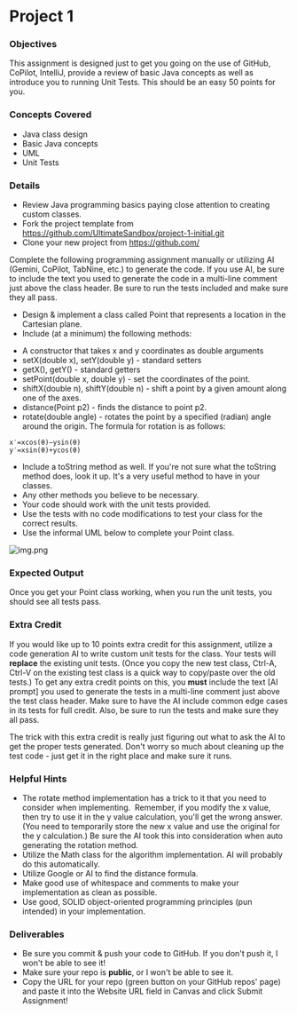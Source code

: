 # Project 1

### Objectives
This assignment is designed just to get you going on the use of GitHub, CoPilot, IntelliJ, provide a review of basic Java concepts as well as introduce you to running Unit Tests.  This should be an easy 50 points for you.

### Concepts Covered
* Java class design
* Basic Java concepts
* UML
* Unit Tests

### Details
* Review Java programming basics paying close attention to creating custom classes.
* Fork the project template from https://github.com/UltimateSandbox/project-1-initial.git
* Clone your new project from https://github.com/

Complete the following programming assignment manually or utilizing AI (Gemini, CoPilot, TabNine, etc.) to generate the code.  If you use AI, be sure to include the text you used to generate the code in a multi-line comment just above the class header.  Be sure to run the tests included and make sure they all pass.
* Design & implement a class called Point that represents a location in the Cartesian plane.
* Include (at a minimum) the following methods:
- A constructor that takes x and y coordinates as double arguments
- setX(double x), setY(double y) - standard setters
- getX(), getY() - standard getters
- setPoint(double x, double y) - set the coordinates of the point.
- shiftX(double n), shiftY(double n) - shift a point by a given amount along one of the axes.
- distance(Point p2) - finds the distance to point p2.
- rotate(double angle) - rotates the point by a specified (radian) angle around the origin. The formula for rotation is as follows:
```
x′=xcos(θ)−ysin(θ)
y′=xsin(θ)+ycos(θ)
```

* Include a toString method as well. If you're not sure what the toString method does, look it up.  It's a very useful method to have in your classes.
* Any other methods you believe to be necessary.
* Your code should work with the unit tests provided.
* Use the tests with no code modifications to test your class for the correct results.
* Use the informal UML below to complete your Point class.

![img.png](img.png)

### Expected Output
Once you get your Point class working, when you run the unit tests, you should see all tests pass.

### Extra Credit
If you would like up to 10 points extra credit for this assignment, utilize a code generation AI to write custom unit tests for the class.  Your tests will **replace** the existing unit tests.  (Once you copy the new test class, Ctrl-A, Ctrl-V on the existing test class is a quick way to copy/paste over the old tests.) To get any extra credit points on this, you **must** include the text [AI prompt] you used to generate the tests in a multi-line comment just above the test class header.  Make sure to have the AI include common edge cases in its tests for full credit.  Also, be sure to run the tests and make sure they all pass.

The trick with this extra credit is really just figuring out what to ask the AI to get the proper tests generated. Don't worry so much about cleaning up the test code - just get it in the right place and make sure it runs.

### Helpful Hints
- The rotate method implementation has a trick to it that you need to consider when implementing.  Remember, if you modify the x value, then try to use it in the y value calculation, you'll get the wrong answer.  (You need to temporarily store the new x value and use the original for the y calculation.)  Be sure the AI took this into consideration when auto generating the rotation method.
- Utilize the Math class for the algorithm implementation.  AI will probably do this automatically.
- Utilize Google or AI to find the distance formula.
- Make good use of whitespace and comments to make your implementation as clean as possible.
- Use good, SOLID object-oriented programming principles (pun intended) in your implementation.

### Deliverables
- Be sure you commit & push your code to GitHub.  If you don't push it, I won't be able to see it!
- Make sure your repo is **public**, or I won't be able to see it.
- Copy the URL for your repo (green button on your GitHub repos' page) and paste it into the Website URL field in Canvas and click Submit Assignment!
